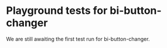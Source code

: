 # Playground tests for bi-button-changer
We are still awaiting the first test run for bi-button-changer.
